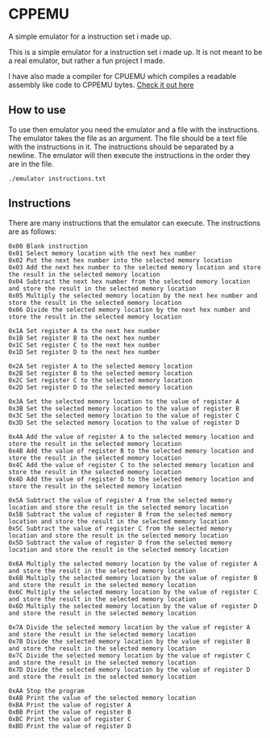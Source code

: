 # CPPEMU
A simple emulator for a instruction set i made up.

This is a simple emulator for a instruction set i made up. It is not meant to be a real emulator, but rather a fun project I made.

I have also made a compiler for CPUEMU which compiles a readable assembly like code to CPPEMU bytes. [Check it out here](https://github.com/awesomelewis2007/CPPEMU-Compiler)

## How to use 
To use then emulator you need the emulator and a file with the instructions. The emulator takes the file as an argument. The file should be a text file with the instructions in it. The instructions should be separated by a newline. The emulator will then execute the instructions in the order they are in the file.

```
./emulator instructions.txt
```

## Instructions
There are many instructions that the emulator can execute. The instructions are as follows:
```
0x00 Blank instruction
0x01 Select memory location with the next hex number
0x02 Put the next hex number into the selected memory location
0x03 Add the next hex number to the selected memory location and store the result in the selected memory location
0x04 Subtract the next hex number from the selected memory location and store the result in the selected memory location
0x05 Multiply the selected memory location by the next hex number and store the result in the selected memory location
0x06 Divide the selected memory location by the next hex number and store the result in the selected memory location
```
```
0x1A Set register A to the next hex number
0x1B Set register B to the next hex number
0x1C Set register C to the next hex number
0x1D Set register D to the next hex number
```
```
0x2A Set register A to the selected memory location
0x2B Set register B to the selected memory location
0x2C Set register C to the selected memory location
0x2D Set register D to the selected memory location
```
```
0x3A Set the selected memory location to the value of register A
0x3B Set the selected memory location to the value of register B
0x3C Set the selected memory location to the value of register C
0x3D Set the selected memory location to the value of register D
```
```
0x4A Add the value of register A to the selected memory location and store the result in the selected memory location
0x4B Add the value of register B to the selected memory location and store the result in the selected memory location
0x4C Add the value of register C to the selected memory location and store the result in the selected memory location
0x4D Add the value of register D to the selected memory location and store the result in the selected memory location
```
```
0x5A Subtract the value of register A from the selected memory location and store the result in the selected memory location
0x5B Subtract the value of register B from the selected memory location and store the result in the selected memory location
0x5C Subtract the value of register C from the selected memory location and store the result in the selected memory location
0x5D Subtract the value of register D from the selected memory location and store the result in the selected memory location
```
```
0x6A Multiply the selected memory location by the value of register A and store the result in the selected memory location
0x6B Multiply the selected memory location by the value of register B and store the result in the selected memory location
0x6C Multiply the selected memory location by the value of register C and store the result in the selected memory location
0x6D Multiply the selected memory location by the value of register D and store the result in the selected memory location
```
```
0x7A Divide the selected memory location by the value of register A and store the result in the selected memory location
0x7B Divide the selected memory location by the value of register B and store the result in the selected memory location
0x7C Divide the selected memory location by the value of register C and store the result in the selected memory location
0x7D Divide the selected memory location by the value of register D and store the result in the selected memory location
```
```
0xAA Stop the program
0xAB Print the value of the selected memory location
0xBA Print the value of register A
0xBB Print the value of register B
0xBC Print the value of register C
0xBD Print the value of register D
```
